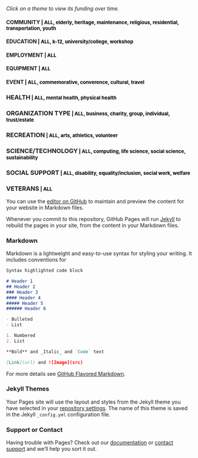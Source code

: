 *Click on a theme to view its funding over time.*

#### COMMUNITY<font size="2" color="black"> | ALL, elderly, heritage, maintenance, religious, residential, transportation, youth</font>
#### EDUCATION<font size="2" color="black"> | ALL, k-12, university/college, workshop</font>
#### EMPLOYMENT<font size="2" color="black"> | ALL</font>
#### EQUIPMENT<font size="2" color="black"> | ALL</font>
#### EVENT<font size="2" color="black"> | ALL, commemorative, converence, cultural, travel</font>
### HEALTH<font size="2" color="black"> | ALL, mental health, physical health</font>
### ORGANIZATION TYPE<font size="2" color="black"> | ALL, business, charity, group, individual, trust/estate</font>
### RECREATION<font size="2" color="black"> | ALL, arts, athletics, volunteer</font>
### SCIENCE/TECHNOLOGY<font size="2" color="black"> | ALL, computing, life science, social science, sustainability</font>
### SOCIAL SUPPORT<font size="2" color="black"> | ALL, disability, equality/inclusion, social work, welfare</font>
### VETERANS<font size="2" color="black"> | ALL</font>


You can use the [editor on GitHub](https://github.com/jpskycak/360Giving-Challenge/edit/master/README.md) to maintain and preview the content for your website in Markdown files.

Whenever you commit to this repository, GitHub Pages will run [Jekyll](https://jekyllrb.com/) to rebuild the pages in your site, from the content in your Markdown files.

### Markdown

Markdown is a lightweight and easy-to-use syntax for styling your writing. It includes conventions for

```markdown
Syntax highlighted code block

# Header 1
## Header 2
### Header 3
#### Header 4
##### Header 5
###### Header 6

- Bulleted
- List

1. Numbered
2. List

**Bold** and _Italic_ and `Code` text

[Link](url) and ![Image](src)
```

For more details see [GitHub Flavored Markdown](https://guides.github.com/features/mastering-markdown/).

### Jekyll Themes

Your Pages site will use the layout and styles from the Jekyll theme you have selected in your [repository settings](https://github.com/jpskycak/360Giving-Challenge/settings). The name of this theme is saved in the Jekyll `_config.yml` configuration file.

### Support or Contact

Having trouble with Pages? Check out our [documentation](https://help.github.com/categories/github-pages-basics/) or [contact support](https://github.com/contact) and we’ll help you sort it out.
